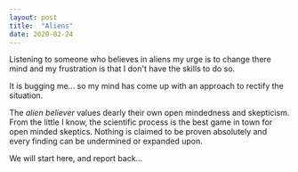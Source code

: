 ```yaml
---
layout: post
title:  "Aliens"
date: 2020-02-24
---
```


Listening to someone who believes in aliens my urge is to change there mind and my frustration is that I don't have the skills to do so.

It is bugging me... so my mind has come up with an approach to rectify the situation.

The _alien believer_ values dearly their own open mindedness and skepticism. From the little I know, the scientific process is the best game in town for open minded skeptics. Nothing is claimed to be proven absolutely and every finding can be undermined or expanded upon.

We will start here, and report back...
